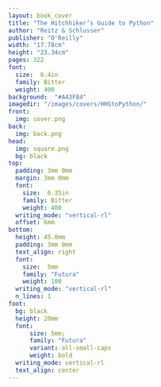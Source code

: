 ```yaml
---
layout: book_cover
title: "The Hitchhiker’s Guide to Python"
author: "Reitz & Schlusser"
publisher: "O'Reilly"
width: "17.78cm"
height: "23.34cm"
pages: 322
font:
  size:  0.4in
  family: Bitter
  weight: 400
background:  "#A43F84"
imagedir: "/images/covers/HHGtoPython/"
front:
  img: cover.png
back:
  img: back.png
head:
  img: square.png
  bg: black
top:
  padding: 3mm 0mm
  margin: 3mm 0mm
  font:
    size:  0.35in
    family: Bitter
    weight: 400
  writing_mode: "vertical-rl"
  offset: 6mm
bottom:
  height: 45.0mm
  padding: 3mm 0mm
  text_align: right
  font:
    size:  5mm
    family: "Futura"
    weight: 100
  writing_mode: "vertical-rl"
  n_lines: 1
foot:
  bg: black
  height: 20mm
  font:
      size: 5mm;
      family: "Futura"
      variant: all-small-caps
      weight: bold
  writing_mode: vertical-rl
  text_align: center
---
```

